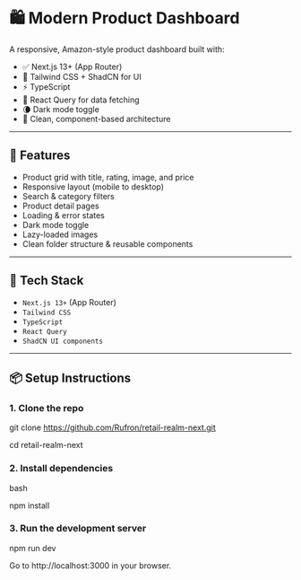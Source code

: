 # 🛍️ Modern Product Dashboard

A responsive, Amazon-style product dashboard built with:

- ✅ Next.js 13+ (App Router)
- 🎨 Tailwind CSS + ShadCN for UI
- ⚡ TypeScript
- 🔁 React Query for data fetching
- 🌘 Dark mode toggle
- 🧠 Clean, component-based architecture

---

## 🚀 Features

- Product grid with title, rating, image, and price
- Responsive layout (mobile to desktop)
- Search & category filters
- Product detail pages
- Loading & error states
- Dark mode toggle
- Lazy-loaded images
- Clean folder structure & reusable components

---

## 🔧 Tech Stack

- `Next.js 13+` (App Router)
- `Tailwind CSS`
- `TypeScript`
- `React Query`
- `ShadCN UI components`

---

## 📦 Setup Instructions

### 1. Clone the repo

git clone https://github.com/Rufron/retail-realm-next.git

cd retail-realm-next

### 2. Install dependencies
bash

npm install

### 3. Run the development server

npm run dev

Go to http://localhost:3000 in your browser.